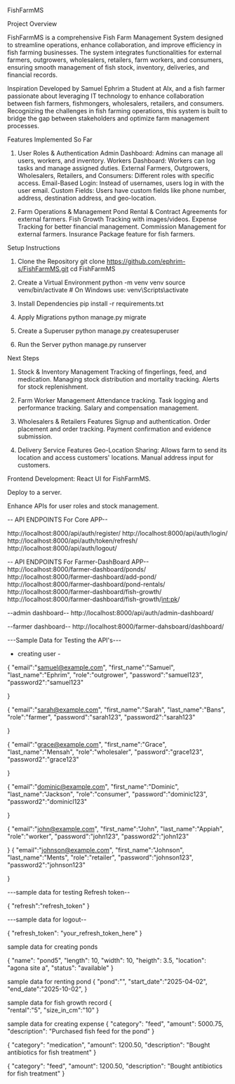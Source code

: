 FishFarmMS

Project Overview

FishFarmMS is a comprehensive Fish Farm Management System designed to streamline operations, 
enhance collaboration, and improve efficiency in fish farming businesses. The system 
integrates functionalities for external farmers, outgrowers, wholesalers, retailers, 
farm workers, and consumers, ensuring smooth management of fish stock, inventory, 
deliveries, and financial records.

Inspiration
Developed by Samuel Ephrim a Student at Alx, and a fish farmer passionate about leveraging 
IT technology to enhance collaboration between fish farmers, fishmongers, wholesalers, 
retailers, and consumers. Recognizing the challenges in fish farming operations, 
this system is built to bridge the gap between stakeholders and optimize farm management processes.


Features Implemented So Far

1. User Roles & Authentication
    Admin Dashboard: Admins can manage all users, workers, and inventory.
    Workers Dashboard: Workers can log tasks and manage assigned duties.
    External Farmers, Outgrowers, Wholesalers, Retailers, and Consumers: Different roles with specific access.
    Email-Based Login: Instead of usernames, users log in with the user email.
    Custom Fields: Users have custom fields like phone number, address, destination address, and geo-location.

2. Farm Operations & Management
    Pond Rental & Contract Agreements for external farmers.
    Fish Growth Tracking with images/videos.
    Expense Tracking for better financial management.
    Commission Management for external farmers.
    Insurance Package feature for fish farmers.


Setup Instructions

1. Clone the Repository
    git clone https://github.com/ephrim-s/FishFarmMS.git
    cd FishFarmMS

2. Create a Virtual Environment
    python -m venv venv
    source venv/bin/activate  # On Windows use: venv\Scripts\activate

3. Install Dependencies
    pip install -r requirements.txt

4. Apply Migrations
    python manage.py migrate

5. Create a Superuser
    python manage.py createsuperuser

6. Run the Server
    python manage.py runserver



Next Steps

1. Stock & Inventory Management
    Tracking of fingerlings, feed, and medication.
    Managing stock distribution and mortality tracking.
    Alerts for stock replenishment.

2. Farm Worker Management
    Attendance tracking.
    Task logging and performance tracking.
    Salary and compensation management.


3. Wholesalers & Retailers Features
    Signup and authentication.
    Order placement and order tracking.
    Payment confirmation and evidence submission.

4. Delivery Service Features
    Geo-Location Sharing: Allows farm to send its location and access customers' locations.
    Manual address input for customers.


Frontend Development: React UI for FishFarmMS.

Deploy to a server.

Enhance APIs for user roles and stock management.




-- API ENDPOINTS For Core APP--

http://localhost:8000/api/auth/register/
http://localhost:8000/api/auth/login/
http://localhost:8000/api/auth/token/refresh/
http://localhost:8000/api/auth/logout/

-- API ENDPOINTS For Farmer-DashBoard APP--
http://localhost:8000/farmer-dashboard/ponds/
http://localhost:8000/farmer-dashboard/add-pond/
http://localhost:8000/farmer-dashboard/pond-rentals/
http://localhost:8000/farmer-dashboard/fish-growth/
http://localhost:8000/farmer-dashboard/fish-growth/<int:pk>/


--admin dashboard--
http://localhost:8000/api/auth/admin-dashboard/

--farmer dashboard--
http://localhost:8000/farmer-dahsboard/dashboard/




---Sample Data for Testing the API's---

- creating user -

{
    "email":"samuel@example.com",
    "first_name":"Samuel",
    "last_name":"Ephrim",
    "role":"outgrower",
    "password":"samuel123",
    "password2":"samuel123"

}

{
    "email":"sarah@example.com",
    "first_name":"Sarah",
    "last_name":"Bans",
    "role":"farmer",
    "password":"sarah123",
    "password2":"sarah123"

}

{
    "email":"grace@example.com",
    "first_name":"Grace",
    "last_name":"Mensah",
    "role":"wholesaler",
    "password":"grace123",
    "password2":"grace123"

}

{
    "email":"dominic@example.com",
    "first_name":"Dominic",
    "last_name":"Jackson",
    "role":"consumer",
    "password":"dominic123",
    "password2":"dominicl123"

}

{
    "email":"john@example.com",
    "first_name":"John",
    "last_name":"Appiah",
    "role":"worker",
    "password":"john123",
    "password2":"john123"

}
{
    "email":"johnson@example.com",
    "first_name":"Johnson",
    "last_name":"Ments",
    "role":"retailer",
    "password":"johnson123",
    "password2":"johnson123"

}



---sample data for testing Refresh token--

{
    "refresh":"refresh_token"
}

---sample data for logout--

{
  "refresh_token": "your_refresh_token_here"
}


sample data for creating ponds

{
    "name": "pond5",
    "length": 10,
    "width": 10,
    "heigth": 3.5,
    "location": "agona site a",
    "status": "available"
}



sample data for renting pond
{
    "pond":"",
    "start_date":"2025-04-02",
    "end_date":"2025-10-02",
}

sample data for fish growth record
{    
    "rental":"5",
    "size_in_cm":"10"
}

sample data for creating expense
{
    "category": "feed",
    "amount": 5000.75,
    "description": "Purchased fish feed for the pond"
}

{
    "category": "medication",
    "amount": 1200.50,
    "description": "Bought antibiotics for fish treatment"
}

{
    "category": "feed",
    "amount": 1200.50,
    "description": "Bought antibiotics for fish treatment"
}